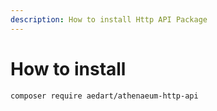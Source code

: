 ```yaml
---
description: How to install Http API Package
---
```


# How to install

```shell
composer require aedart/athenaeum-http-api
```

